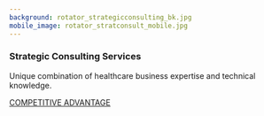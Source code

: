 ```yaml
---
background: rotator_strategicconsulting_bk.jpg
mobile_image: rotator_stratconsult_mobile.jpg
---
```


### Strategic Consulting Services

Unique combination of healthcare business expertise and technical knowledge.

<div class="action"><a href='/solutions/strategic-consulting-services.html' class="btn btn-lg btn-primary">COMPETITIVE ADVANTAGE</a></div>